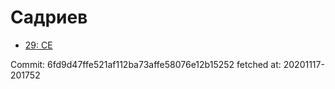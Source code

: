 # Садриев
- [29: CE](29.md)

Commit: 6fd9d47ffe521af112ba73affe58076e12b15252
 fetched at: 20201117-201752
